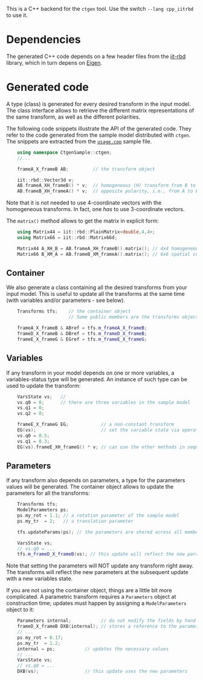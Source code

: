 This is a C++ backend for the `ctgen` tool.
Use the switch `--lang cpp_iitrbd` to use it.

# Dependencies
The generated C++ code depends on a few header files from the
[iit-rbd](web-iitrbd) library, which in turn depens on [Eigen](web-eigen).

# Generated code
A type (class) is generated for every desired transform in the input model.
The class interface allows to retrieve the different matrix representations of
the same transform, as well as the different polarities.

The following code snippets illustrate the API of the generated code.
They refer to the code generated from the sample model distributed with
`ctgen`. The snippets are extracted from the [`usage.cpp`](sample/usage.cpp)
sample file.

```c++
    using namespace CtgenSample::ctgen;
    //...

    frameA_X_frameB AB;         // the transform object

    iit::rbd::Vector3d v;
    AB.frameA_XH_frameB() * v;  // homogeneous (H) transform from B to A coordinates
    AB.frameB_XH_frameA() * v;  // opposite polarity, i.e., from A to B
```
Note that it is not needed to use 4-coordinate vectors with the homogeneous
transforms. In fact, one _has_ to use 3-coordinate vectors.

The `matrix()` method allows to get the matrix in explicit form:

```c++
    using Matrix44 = iit::rbd::PlainMatrix<double,4,4>;
    using Matrix66 = iit::rbd::Matrix66d;

    Matrix44 A_XH_B = AB.frameA_XH_frameB().matrix(); // 4x4 homogeneous coordinates
    Matrix66 B_XM_A = AB.frameB_XM_frameA().matrix(); // 6x6 spatial coordinates (velocity)
```

## Container
We also generate a class containing all the desired transforms from your input
model. This is useful to update all the transforms at the same time (with
variables and/or parameters - see below).

```c++
    Transforms tfs;    // the container object
                       // Some public members are the transforms objects:

    frameA_X_frameB & ABref = tfs.m_frameA_X_frameB;
    frameD_X_frameB & DBref = tfs.m_frameD_X_frameB;
    frameE_X_frameG & EGref = tfs.m_frameE_X_frameG;
```

## Variables
If any transform in your model depends on one or more variables, a
variables-status type will be generated. An instance of such type can be used
to update the transform:

```c++
    VarsState vs;   //
    vs.q0 = 0;      // there are three variables in the sample model
    vs.q1 = 0;
    vs.q2 = 0;

    frameE_X_frameG EG;            // a non-constant transform
    EG(vs);                        // set the variable state via operator()
    vs.q0 = 0.5;
    vs.q1 = 0.3;
    EG(vs).frameE_XH_frameG() * v; // can use the other methods in sequence
```

## Parameters
If any transform also depends on parameters, a type for the parameters values
will be generated. The container object allows to update the parameters for all
the transforms:

```c++
    Transforms tfs;
    ModelParameters ps;
    ps.my_rot = 1.1; // a rotation parameter of the sample model
    ps.my_tr  = 2;   // a translation parameter

    tfs.updateParams(ps); // the parameters are shared across all members

    VarsState vs;
    // vs.q0 = ...
    tfs.m_frameD_X_frameB(vs); // this update will reflect the new parameters
```

Note that setting the parameters will NOT update any transform right away. The
transforms will reflect the new parameters at the subsequent update with a new
variables state.

If you are not using the container object, things are a little bit more
complicated. A parametric transform requires a `Parameters` object at
construction time; updates must happen by assigning a `ModelParameters` object
to it:

```c++
    Parameters internal;           // do not modify the fields by hand
    frameD_X_frameB DXB(internal); // stores a reference to the parameters!
    // ...
    ps.my_rot = 0.17;
    ps.my_tr  = 1.2;
    internal = ps;           // updates the necessary values
    // ...
    VarsState vs;
    // vs.q0 = ...
    DXB(vs);                 // this update uses the new parameters
```


[web-iitrbd]: https://bitbucket.org/robcogendevs/iit-rbd/
[web-eigen]: https://eigen.tuxfamily.org
